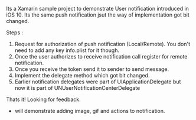 Its a Xamarin sample project to demonstrate User notification introduced in iOS 10. Its the same push notification jsut the way of implementation got bit changed.

Steps :

  1. Request for authorization of push notification (Local/Remote). You don't need to add any key info.plist for it though.
  2. Once the user authorizes to receive notification call register for remote notification.
  3. Once you receive the token send it to sender to send message.
  4. Implement the delegate method which got bit changed.
  5. Earlier notification delegates were part of UIApplicationDelegate but now it is part of UNUserNotificationCenterDelegate
  
 Thats it! Looking for feedback.
 
 * will demonstrate adding image, gif and actions to notification.
 
 

